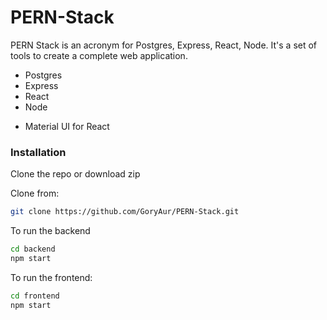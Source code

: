 # PERN-Stack

PERN Stack is an acronym for Postgres, Express, React, Node. It's a set of tools to create a complete web application.

- Postgres
- Express
- React
- Node

* Material UI for React

### Installation

Clone the repo or download zip

Clone from:

```bash
git clone https://github.com/GoryAur/PERN-Stack.git
```

To run the backend

```bash
cd backend
npm start
```

To run the frontend:

```bash
cd frontend
npm start
```
